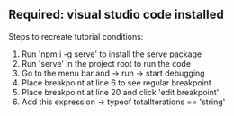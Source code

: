 ## Required: visual studio code installed

Steps to recreate tutorial conditions:

1. Run 'npm i -g serve' to install the serve package
2. Run 'serve' in the project root to run the code
3. Go to the menu bar and -> run -> start debugging
4. Place breakpoint at line 6 to see regular breakpoint
5. Place breakpoint at line 20 and click 'edit breakpoint'
6. Add this expression -> typeof totalIterations == 'string'
